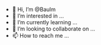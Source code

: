 - 👋 Hi, I’m @Baulm
- 👀 I’m interested in ...
- 🌱 I’m currently learning ...
- 💞️ I’m looking to collaborate on ...
- 📫 How to reach me ...

<!---
Baulm/Baulm is a ✨ special ✨ repository because its `README.md` (this file) appears on your GitHub profile.
You can click the Preview link to take a look at your changes.
--->
